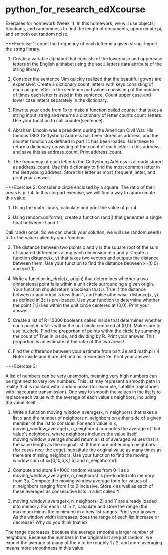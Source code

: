 # python_for_research_edXcourse
Exercises for homework (Week 1). In this homework, we will use objects, functions, and randomness to find the length of documents, approximate pi, and smooth out random noise.


+++Exercise 1: count the frequency of each letter in a given string.
Import the string library.
1. Create a variable alphabet that consists of the lowercase and uppercase letters in the English alphabet using the ascii_letters data attribute of the string library.

2. Consider the sentence 'Jim quickly realized that the beautiful gowns are expensive'. Create a dictionary count_letters with keys consisting of each unique letter in the sentence and values consisting of the number of times each letter is used in this sentence. Count upper case and lower case letters separately in the dictionary.

3. Rewrite your code from 1b to make a function called counter that takes a string input_string and returns a dictionary of letter counts count_letters. Use your function to call counter(sentence).

4. Abraham Lincoln was a president during the American Civil War. His famous 1863 Gettysburg Address has been stored as address, and the counter function as defined in part 1c has been loaded. Use these to return a dictionary consisting of the count of each letter in this address, and save this as address_count.
Print address_count.

5. The frequency of each letter in the Gettysburg Address is already stored as address_count. Use this dictionary to find the most common letter in the Gettysburg address.
Store this letter as most_frequent_letter, and print your answer.

+++Exercise 2: Consider a circle enclosed by a square. The ratio of their areas is pi / 4. In this six-part exercise, we will find a way to approximate this value.

1. Using the math library, calculate and print the value of pi / 4

2. Using random.uniform(), create a function rand() that generates a single float between -1 and 1.

Call rand() once. So we can check your solution, we will use random.seed() to fix the value called by your function.

3. The distance between two points x and y is the square root of the sum of squared differences along each dimension of x and y. Create a function distance(x, y) that takes two vectors and outputs the distance between them. Use your function to find the distance between x=(0,0) and y=(1,1).

4. Write a function in_circle(x, origin) that determines whether a two-dimensional point falls within a unit circle surrounding a given origin.
Your function should return a boolean that is True if the distance between x and origin is less than 1, and False otherwise.
distance(x, y) as defined in 2c is pre-loaded.
Use your function to determine whether the point (1,1) lies within the unit circle centered at (0,0).
Print your answer.

5. Create a list of R=10000 booleans called inside that determines whether each point in x falls within the unit circle centered at (0,0). Make sure to use in_circle.
Find the proportion of points within the circle by summing the count of True in inside, and dividing by R.
Print your answer. This proportion is an estimate of the ratio of the two areas!
6. Find the difference between your estimate from part 2e and math.pi / 4. Note: inside and R are defined as in Exercise 2e.
Print your answer.

+++Exercise 3:

A list of numbers can be very unsmooth, meaning very high numbers can be right next to very low numbers. This list may represent a smooth path in reality that is masked with random noise (for example, satellite trajectories with inaccurate transmission). One way to smooth the values in the list is to replace each value with the average of each value's neighbors, including the value itself.

1. Write a function moving_window_average(x, n_neighbors) that takes a list x and the number of neighbors n_neighbors on either side of a given member of the list to consider.
For each value in x, moving_window_average(x, n_neighbors) computes the average of that value's neighbors, where neighbors includes the value itself.
moving_window_average should return a list of averaged values that is the same length as the original list.
If there are not enough neighbors (for cases near the edge), substitute the original value as many times as there are missing neighbors.
Use your function to find the moving window sum of x=[0,10,5,3,1,5] and n_neighbors=1.

2. Compute and store R=1000 random values from 0-1 as x.
moving_window_average(x, n_neighbors) is pre-loaded into memory from 3a. Compute the moving window average for x for values of n_neighbors ranging from 1 to 9 inclusive.
Store x as well as each of these averages as consecutive lists in a list called Y.

3. moving_window_average(x, n_neighbors=2) and Y are already loaded into memory. For each list in Y, calculate and store the range (the maximum minus the minimum) in a new list ranges.
Print your answer. As the window width increases, does the range of each list increase or decrease? Why do you think that is?

The range decreases, because the average smooths a larger number of neighbors. Because the numbers in the original list are just random, we expect the average of many of them to be roughly 1 / 2, and more averaging means more smoothness in this value. 
